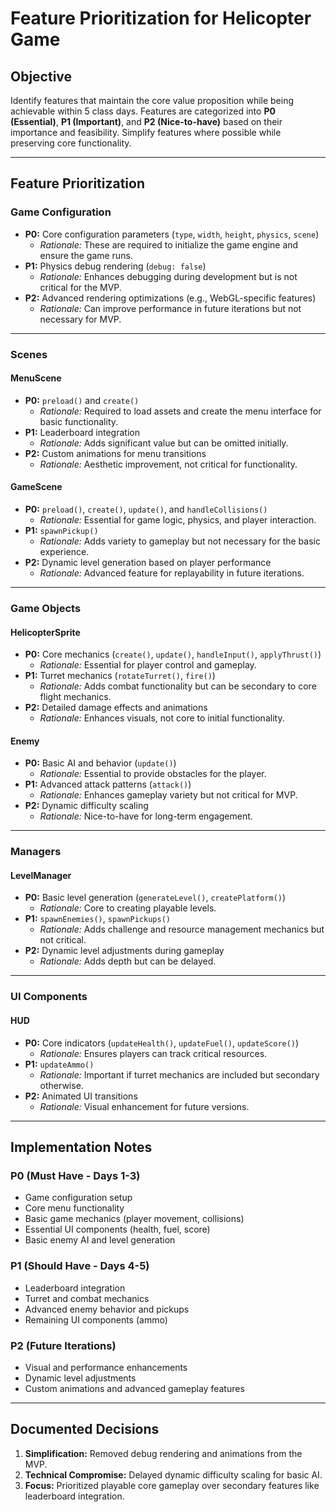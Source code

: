 # Feature Prioritization for Helicopter Game

## Objective
Identify features that maintain the core value proposition while being achievable within 5 class days. Features are categorized into **P0 (Essential)**, **P1 (Important)**, and **P2 (Nice-to-have)** based on their importance and feasibility. Simplify features where possible while preserving core functionality.

---

## Feature Prioritization

### Game Configuration
- **P0:** Core configuration parameters (`type`, `width`, `height`, `physics`, `scene`)
  - *Rationale:* These are required to initialize the game engine and ensure the game runs.
- **P1:** Physics debug rendering (`debug: false`)
  - *Rationale:* Enhances debugging during development but is not critical for the MVP.
- **P2:** Advanced rendering optimizations (e.g., WebGL-specific features)
  - *Rationale:* Can improve performance in future iterations but not necessary for MVP.

---

### Scenes

#### MenuScene
- **P0:** `preload()` and `create()`
  - *Rationale:* Required to load assets and create the menu interface for basic functionality.
- **P1:** Leaderboard integration
  - *Rationale:* Adds significant value but can be omitted initially.
- **P2:** Custom animations for menu transitions
  - *Rationale:* Aesthetic improvement, not critical for functionality.

#### GameScene
- **P0:** `preload()`, `create()`, `update()`, and `handleCollisions()`
  - *Rationale:* Essential for game logic, physics, and player interaction.
- **P1:** `spawnPickup()`
  - *Rationale:* Adds variety to gameplay but not necessary for the basic experience.
- **P2:** Dynamic level generation based on player performance
  - *Rationale:* Advanced feature for replayability in future iterations.

---

### Game Objects

#### HelicopterSprite
- **P0:** Core mechanics (`create()`, `update()`, `handleInput()`, `applyThrust()`)
  - *Rationale:* Essential for player control and gameplay.
- **P1:** Turret mechanics (`rotateTurret()`, `fire()`)
  - *Rationale:* Adds combat functionality but can be secondary to core flight mechanics.
- **P2:** Detailed damage effects and animations
  - *Rationale:* Enhances visuals, not core to initial functionality.

#### Enemy
- **P0:** Basic AI and behavior (`update()`)
  - *Rationale:* Essential to provide obstacles for the player.
- **P1:** Advanced attack patterns (`attack()`)
  - *Rationale:* Enhances gameplay variety but not critical for MVP.
- **P2:** Dynamic difficulty scaling
  - *Rationale:* Nice-to-have for long-term engagement.

---

### Managers

#### LevelManager
- **P0:** Basic level generation (`generateLevel()`, `createPlatform()`)
  - *Rationale:* Core to creating playable levels.
- **P1:** `spawnEnemies()`, `spawnPickups()`
  - *Rationale:* Adds challenge and resource management mechanics but not critical.
- **P2:** Dynamic level adjustments during gameplay
  - *Rationale:* Adds depth but can be delayed.

---

### UI Components

#### HUD
- **P0:** Core indicators (`updateHealth()`, `updateFuel()`, `updateScore()`)
  - *Rationale:* Ensures players can track critical resources.
- **P1:** `updateAmmo()`
  - *Rationale:* Important if turret mechanics are included but secondary otherwise.
- **P2:** Animated UI transitions
  - *Rationale:* Visual enhancement for future versions.

---

## Implementation Notes

### P0 (Must Have - Days 1-3)
- Game configuration setup
- Core menu functionality
- Basic game mechanics (player movement, collisions)
- Essential UI components (health, fuel, score)
- Basic enemy AI and level generation

### P1 (Should Have - Days 4-5)
- Leaderboard integration
- Turret and combat mechanics
- Advanced enemy behavior and pickups
- Remaining UI components (ammo)

### P2 (Future Iterations)
- Visual and performance enhancements
- Dynamic level adjustments
- Custom animations and advanced gameplay features

---

## Documented Decisions
1. **Simplification:** Removed debug rendering and animations from the MVP.
2. **Technical Compromise:** Delayed dynamic difficulty scaling for basic AI.
3. **Focus:** Prioritized playable core gameplay over secondary features like leaderboard integration.